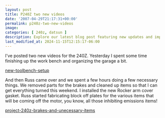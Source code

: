 ```yaml
---
layout: post
title: P240Z two new videos
date: '2007-04-29T21:17:31+00:00'
permalink: p240z-two-new-videos
image: 
categories: [ 240z, datsun ]
description: Explore our latest blog post featuring new updates and improvements on the 240Z project, including a garage tidy-up and brake parts removal.
last_modified_at: 2024-11-15T12:15:17-06:00
---
```


I've posted two new videos for the 240Z. Yesterday I spent some time finishing up the work bench and organizing the garage a bit.

[new-toolbench-setup](new-toolbench-setup)

And then Russ came over and we spent a few hours doing a few necessary things. We removed parts for the brakes and cleaned up items so that I can get everything turned this weekend. I installed the new Rocker arm cover gasket. Russ started fabricating block off plates for the various items that will be coming off the motor, you know, all those inhibiting emissions items!

[project-240z-brakes-and-unecessary-items](/project-240z-brakes-and-unecessary-items)


 








